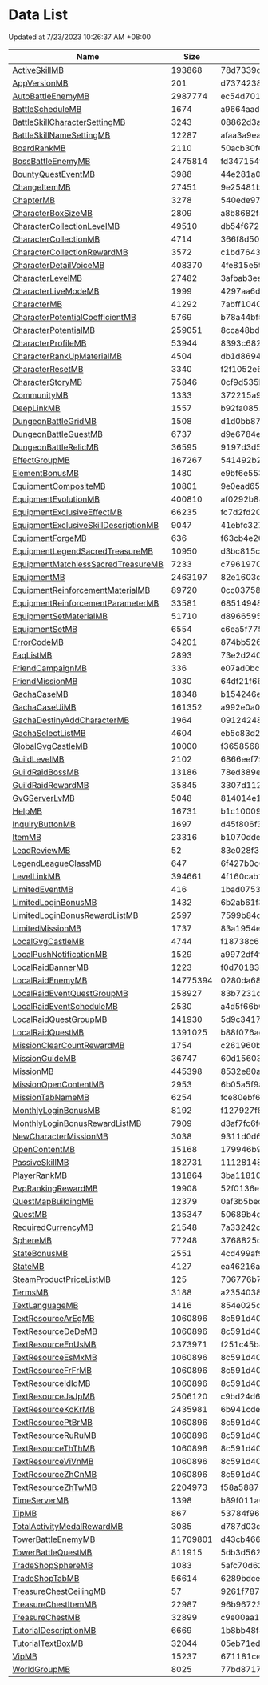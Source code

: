 # Data List
Updated at 7/23/2023 10:26:37 AM +08:00

|Name|Size|Hash|Parsed Json|
|-|-|-|-|
|[ActiveSkillMB](https://cdn-mememori.akamaized.net/master/prd1/version/1689928019040/ActiveSkillMB) | 193868 | 78d7339d74bfe6d1e0a1cf809d324f12 | [ActiveSkillMB.json](ActiveSkillMB.json)|
|[AppVersionMB](https://cdn-mememori.akamaized.net/master/prd1/version/1689928019040/AppVersionMB) | 201 | d73742386d6a6a9be8c4be4d6c91ffc0 | [AppVersionMB.json](AppVersionMB.json)|
|[AutoBattleEnemyMB](https://cdn-mememori.akamaized.net/master/prd1/version/1689928019040/AutoBattleEnemyMB) | 2987774 | ec54d701d91acaf1fdc81d6162a02337 | [AutoBattleEnemyMB.json](AutoBattleEnemyMB.json)|
|[BattleScheduleMB](https://cdn-mememori.akamaized.net/master/prd1/version/1689928019040/BattleScheduleMB) | 1674 | a9664aad57ed8b4ec8a466e7311b7a86 | [BattleScheduleMB.json](BattleScheduleMB.json)|
|[BattleSkillCharacterSettingMB](https://cdn-mememori.akamaized.net/master/prd1/version/1689928019040/BattleSkillCharacterSettingMB) | 3243 | 08862d3aec8547bcb04b47efb698cdb3 | [BattleSkillCharacterSettingMB.json](BattleSkillCharacterSettingMB.json)|
|[BattleSkillNameSettingMB](https://cdn-mememori.akamaized.net/master/prd1/version/1689928019040/BattleSkillNameSettingMB) | 12287 | afaa3a9ea0fcf1298f81339248bf2b48 | [BattleSkillNameSettingMB.json](BattleSkillNameSettingMB.json)|
|[BoardRankMB](https://cdn-mememori.akamaized.net/master/prd1/version/1689928019040/BoardRankMB) | 2110 | 50acb30f646173fd80ee832a82ce8acd | [BoardRankMB.json](BoardRankMB.json)|
|[BossBattleEnemyMB](https://cdn-mememori.akamaized.net/master/prd1/version/1689928019040/BossBattleEnemyMB) | 2475814 | fd347154ffdacd27b9bb30ed8ec48286 | [BossBattleEnemyMB.json](BossBattleEnemyMB.json)|
|[BountyQuestEventMB](https://cdn-mememori.akamaized.net/master/prd1/version/1689928019040/BountyQuestEventMB) | 3988 | 44e281a05aaffe78abe85d960929687f | [BountyQuestEventMB.json](BountyQuestEventMB.json)|
|[ChangeItemMB](https://cdn-mememori.akamaized.net/master/prd1/version/1689928019040/ChangeItemMB) | 27451 | 9e25481bed737de8962395a506b8514c | [ChangeItemMB.json](ChangeItemMB.json)|
|[ChapterMB](https://cdn-mememori.akamaized.net/master/prd1/version/1689928019040/ChapterMB) | 3278 | 540ede97372c499d95b9ac161718c708 | [ChapterMB.json](ChapterMB.json)|
|[CharacterBoxSizeMB](https://cdn-mememori.akamaized.net/master/prd1/version/1689928019040/CharacterBoxSizeMB) | 2809 | a8b8682f5ce6e644c0ce613e8e249fad | [CharacterBoxSizeMB.json](CharacterBoxSizeMB.json)|
|[CharacterCollectionLevelMB](https://cdn-mememori.akamaized.net/master/prd1/version/1689928019040/CharacterCollectionLevelMB) | 49510 | db54f6724e0f7c7f97b7fabf8b57ec03 | [CharacterCollectionLevelMB.json](CharacterCollectionLevelMB.json)|
|[CharacterCollectionMB](https://cdn-mememori.akamaized.net/master/prd1/version/1689928019040/CharacterCollectionMB) | 4714 | 366f8d500d5288e130f6e026c3474062 | [CharacterCollectionMB.json](CharacterCollectionMB.json)|
|[CharacterCollectionRewardMB](https://cdn-mememori.akamaized.net/master/prd1/version/1689928019040/CharacterCollectionRewardMB) | 3572 | c1bd7643102199ae6749c9ac1f7e779a | [CharacterCollectionRewardMB.json](CharacterCollectionRewardMB.json)|
|[CharacterDetailVoiceMB](https://cdn-mememori.akamaized.net/master/prd1/version/1689928019040/CharacterDetailVoiceMB) | 408370 | 4fe815e59eea3fe6f2fbad962f5f218c | [CharacterDetailVoiceMB.json](CharacterDetailVoiceMB.json)|
|[CharacterLevelMB](https://cdn-mememori.akamaized.net/master/prd1/version/1689928019040/CharacterLevelMB) | 27482 | 3afbab3ee63653e2b37187d446c937c5 | [CharacterLevelMB.json](CharacterLevelMB.json)|
|[CharacterLiveModeMB](https://cdn-mememori.akamaized.net/master/prd1/version/1689928019040/CharacterLiveModeMB) | 1999 | 4297aa6dfd0b3c813217e72fcae1bf84 | [CharacterLiveModeMB.json](CharacterLiveModeMB.json)|
|[CharacterMB](https://cdn-mememori.akamaized.net/master/prd1/version/1689928019040/CharacterMB) | 41292 | 7abff1040fff5472ba8715ceeb588688 | [CharacterMB.json](CharacterMB.json)|
|[CharacterPotentialCoefficientMB](https://cdn-mememori.akamaized.net/master/prd1/version/1689928019040/CharacterPotentialCoefficientMB) | 5769 | b78a44bf51bdfd6064bf6b472b3bfe1d | [CharacterPotentialCoefficientMB.json](CharacterPotentialCoefficientMB.json)|
|[CharacterPotentialMB](https://cdn-mememori.akamaized.net/master/prd1/version/1689928019040/CharacterPotentialMB) | 259051 | 8cca48bd81507f0c09624129321b2f3a | [CharacterPotentialMB.json](CharacterPotentialMB.json)|
|[CharacterProfileMB](https://cdn-mememori.akamaized.net/master/prd1/version/1689928019040/CharacterProfileMB) | 53944 | 8393c68235bd84dd2a9b84969f10943a | [CharacterProfileMB.json](CharacterProfileMB.json)|
|[CharacterRankUpMaterialMB](https://cdn-mememori.akamaized.net/master/prd1/version/1689928019040/CharacterRankUpMaterialMB) | 4504 | db1d8694126ff0c3784dde297a61bed2 | [CharacterRankUpMaterialMB.json](CharacterRankUpMaterialMB.json)|
|[CharacterResetMB](https://cdn-mememori.akamaized.net/master/prd1/version/1689928019040/CharacterResetMB) | 3340 | f2f1052e66a5f2891f79cdf19ee14412 | [CharacterResetMB.json](CharacterResetMB.json)|
|[CharacterStoryMB](https://cdn-mememori.akamaized.net/master/prd1/version/1689928019040/CharacterStoryMB) | 75846 | 0cf9d535b12525cc98565a2ee59aaf26 | [CharacterStoryMB.json](CharacterStoryMB.json)|
|[CommunityMB](https://cdn-mememori.akamaized.net/master/prd1/version/1689928019040/CommunityMB) | 1333 | 372215a94e353c0f3c264d5dabda2726 | [CommunityMB.json](CommunityMB.json)|
|[DeepLinkMB](https://cdn-mememori.akamaized.net/master/prd1/version/1689928019040/DeepLinkMB) | 1557 | b92fa0851b4f0018b5fea2099ebda60f | [DeepLinkMB.json](DeepLinkMB.json)|
|[DungeonBattleGridMB](https://cdn-mememori.akamaized.net/master/prd1/version/1689928019040/DungeonBattleGridMB) | 1508 | d1d0bb870c358c7985224e134155c50d | [DungeonBattleGridMB.json](DungeonBattleGridMB.json)|
|[DungeonBattleGuestMB](https://cdn-mememori.akamaized.net/master/prd1/version/1689928019040/DungeonBattleGuestMB) | 6737 | d9e6784e27b0d9147ffafe9ed0a3beb6 | [DungeonBattleGuestMB.json](DungeonBattleGuestMB.json)|
|[DungeonBattleRelicMB](https://cdn-mememori.akamaized.net/master/prd1/version/1689928019040/DungeonBattleRelicMB) | 36595 | 9197d3d5205bcf4f157636b68e5924e2 | [DungeonBattleRelicMB.json](DungeonBattleRelicMB.json)|
|[EffectGroupMB](https://cdn-mememori.akamaized.net/master/prd1/version/1689928019040/EffectGroupMB) | 167267 | 541492b20cb47e510ff7f7a6d7014c8a | [EffectGroupMB.json](EffectGroupMB.json)|
|[ElementBonusMB](https://cdn-mememori.akamaized.net/master/prd1/version/1689928019040/ElementBonusMB) | 1480 | e9bf6e553b877c54fcaf45f6909340e5 | [ElementBonusMB.json](ElementBonusMB.json)|
|[EquipmentCompositeMB](https://cdn-mememori.akamaized.net/master/prd1/version/1689928019040/EquipmentCompositeMB) | 10801 | 9e0ead65fc7da62df69dc26d94f4b634 | [EquipmentCompositeMB.json](EquipmentCompositeMB.json)|
|[EquipmentEvolutionMB](https://cdn-mememori.akamaized.net/master/prd1/version/1689928019040/EquipmentEvolutionMB) | 400810 | af0292b88224625f69083d7ea9c1b874 | [EquipmentEvolutionMB.json](EquipmentEvolutionMB.json)|
|[EquipmentExclusiveEffectMB](https://cdn-mememori.akamaized.net/master/prd1/version/1689928019040/EquipmentExclusiveEffectMB) | 66235 | fc7d2fd20984754a88eff50a8f36a2fe | [EquipmentExclusiveEffectMB.json](EquipmentExclusiveEffectMB.json)|
|[EquipmentExclusiveSkillDescriptionMB](https://cdn-mememori.akamaized.net/master/prd1/version/1689928019040/EquipmentExclusiveSkillDescriptionMB) | 9047 | 41ebfc327b59813da8da0ae3a1027415 | [EquipmentExclusiveSkillDescriptionMB.json](EquipmentExclusiveSkillDescriptionMB.json)|
|[EquipmentForgeMB](https://cdn-mememori.akamaized.net/master/prd1/version/1689928019040/EquipmentForgeMB) | 636 | f63cb4e20c64145b75678f2c3970f73b | [EquipmentForgeMB.json](EquipmentForgeMB.json)|
|[EquipmentLegendSacredTreasureMB](https://cdn-mememori.akamaized.net/master/prd1/version/1689928019040/EquipmentLegendSacredTreasureMB) | 10950 | d3bc815ca981d850d58b8fe7939a22dc | [EquipmentLegendSacredTreasureMB.json](EquipmentLegendSacredTreasureMB.json)|
|[EquipmentMatchlessSacredTreasureMB](https://cdn-mememori.akamaized.net/master/prd1/version/1689928019040/EquipmentMatchlessSacredTreasureMB) | 7233 | c79619709504910611ff437c19b77849 | [EquipmentMatchlessSacredTreasureMB.json](EquipmentMatchlessSacredTreasureMB.json)|
|[EquipmentMB](https://cdn-mememori.akamaized.net/master/prd1/version/1689928019040/EquipmentMB) | 2463197 | 82e1603d30d5c8f8c406266a54119799 | [EquipmentMB.json](EquipmentMB.json)|
|[EquipmentReinforcementMaterialMB](https://cdn-mememori.akamaized.net/master/prd1/version/1689928019040/EquipmentReinforcementMaterialMB) | 89720 | 0cc037589af193ffe47ad07eea108ad4 | [EquipmentReinforcementMaterialMB.json](EquipmentReinforcementMaterialMB.json)|
|[EquipmentReinforcementParameterMB](https://cdn-mememori.akamaized.net/master/prd1/version/1689928019040/EquipmentReinforcementParameterMB) | 33581 | 68514948161aa4aa66611f61342bafc6 | [EquipmentReinforcementParameterMB.json](EquipmentReinforcementParameterMB.json)|
|[EquipmentSetMaterialMB](https://cdn-mememori.akamaized.net/master/prd1/version/1689928019040/EquipmentSetMaterialMB) | 51710 | d8966595a7180a90002a1f5d96b16ff0 | [EquipmentSetMaterialMB.json](EquipmentSetMaterialMB.json)|
|[EquipmentSetMB](https://cdn-mememori.akamaized.net/master/prd1/version/1689928019040/EquipmentSetMB) | 6554 | c6ea5f7754dc9d4c3441d2f13274eaaa | [EquipmentSetMB.json](EquipmentSetMB.json)|
|[ErrorCodeMB](https://cdn-mememori.akamaized.net/master/prd1/version/1689928019040/ErrorCodeMB) | 34201 | 874bb5261daa5b8dc76ede7c0c1acb23 | [ErrorCodeMB.json](ErrorCodeMB.json)|
|[FaqListMB](https://cdn-mememori.akamaized.net/master/prd1/version/1689928019040/FaqListMB) | 2893 | 73e2d240bd45bfcaac31ac16d6aa32c1 | [FaqListMB.json](FaqListMB.json)|
|[FriendCampaignMB](https://cdn-mememori.akamaized.net/master/prd1/version/1689928019040/FriendCampaignMB) | 336 | e07ad0bcaf45473b9fdb092549d09f64 | [FriendCampaignMB.json](FriendCampaignMB.json)|
|[FriendMissionMB](https://cdn-mememori.akamaized.net/master/prd1/version/1689928019040/FriendMissionMB) | 1030 | 64df21f66c30e0c1e3405b061466bd6c | [FriendMissionMB.json](FriendMissionMB.json)|
|[GachaCaseMB](https://cdn-mememori.akamaized.net/master/prd1/version/1689928019040/GachaCaseMB) | 18348 | b154246e5fc6858f410392790a96e420 | [GachaCaseMB.json](GachaCaseMB.json)|
|[GachaCaseUiMB](https://cdn-mememori.akamaized.net/master/prd1/version/1689928019040/GachaCaseUiMB) | 161352 | a992e0a057b811034d8f8ca68ca091b7 | [GachaCaseUiMB.json](GachaCaseUiMB.json)|
|[GachaDestinyAddCharacterMB](https://cdn-mememori.akamaized.net/master/prd1/version/1689928019040/GachaDestinyAddCharacterMB) | 1964 | 09124248902406cbc087957060a2e385 | [GachaDestinyAddCharacterMB.json](GachaDestinyAddCharacterMB.json)|
|[GachaSelectListMB](https://cdn-mememori.akamaized.net/master/prd1/version/1689928019040/GachaSelectListMB) | 4604 | eb5c83d2495ff30904d34889382258af | [GachaSelectListMB.json](GachaSelectListMB.json)|
|[GlobalGvgCastleMB](https://cdn-mememori.akamaized.net/master/prd1/version/1689928019040/GlobalGvgCastleMB) | 10000 | f3658568a1d613e3c56998853a67930d | [GlobalGvgCastleMB.json](GlobalGvgCastleMB.json)|
|[GuildLevelMB](https://cdn-mememori.akamaized.net/master/prd1/version/1689928019040/GuildLevelMB) | 2102 | 6866eef799fdd7bc19fdaf7926e0c0a2 | [GuildLevelMB.json](GuildLevelMB.json)|
|[GuildRaidBossMB](https://cdn-mememori.akamaized.net/master/prd1/version/1689928019040/GuildRaidBossMB) | 13186 | 78ed389ef9406b143c4d71cff8fcdd59 | [GuildRaidBossMB.json](GuildRaidBossMB.json)|
|[GuildRaidRewardMB](https://cdn-mememori.akamaized.net/master/prd1/version/1689928019040/GuildRaidRewardMB) | 35845 | 3307d1129821461a5381016b64f07e59 | [GuildRaidRewardMB.json](GuildRaidRewardMB.json)|
|[GvGServerLvMB](https://cdn-mememori.akamaized.net/master/prd1/version/1689928019040/GvGServerLvMB) | 5048 | 814014e1e63d1039068886e5abe1438a | [GvGServerLvMB.json](GvGServerLvMB.json)|
|[HelpMB](https://cdn-mememori.akamaized.net/master/prd1/version/1689928019040/HelpMB) | 16731 | b1c1000938a39f555b1c23d437e785df | [HelpMB.json](HelpMB.json)|
|[InquiryButtonMB](https://cdn-mememori.akamaized.net/master/prd1/version/1689928019040/InquiryButtonMB) | 1697 | d45f806f345c43b5c0f355ccf58fe3a4 | [InquiryButtonMB.json](InquiryButtonMB.json)|
|[ItemMB](https://cdn-mememori.akamaized.net/master/prd1/version/1689928019040/ItemMB) | 23316 | b1070dde37fdf368da26253a58e0fdac | [ItemMB.json](ItemMB.json)|
|[LeadReviewMB](https://cdn-mememori.akamaized.net/master/prd1/version/1689928019040/LeadReviewMB) | 52 | 83e028f348df8347e115f132b3e4d34f | [LeadReviewMB.json](LeadReviewMB.json)|
|[LegendLeagueClassMB](https://cdn-mememori.akamaized.net/master/prd1/version/1689928019040/LegendLeagueClassMB) | 647 | 6f427b0c6ecadc04097ae3a7795de41d | [LegendLeagueClassMB.json](LegendLeagueClassMB.json)|
|[LevelLinkMB](https://cdn-mememori.akamaized.net/master/prd1/version/1689928019040/LevelLinkMB) | 394661 | 4f160cab17eccd1acaa39a2991d87aa8 | [LevelLinkMB.json](LevelLinkMB.json)|
|[LimitedEventMB](https://cdn-mememori.akamaized.net/master/prd1/version/1689928019040/LimitedEventMB) | 416 | 1bad075319105f3e41b8baa6d6f6679b | [LimitedEventMB.json](LimitedEventMB.json)|
|[LimitedLoginBonusMB](https://cdn-mememori.akamaized.net/master/prd1/version/1689928019040/LimitedLoginBonusMB) | 1432 | 6b2ab61f3b935eed29e40015795c5052 | [LimitedLoginBonusMB.json](LimitedLoginBonusMB.json)|
|[LimitedLoginBonusRewardListMB](https://cdn-mememori.akamaized.net/master/prd1/version/1689928019040/LimitedLoginBonusRewardListMB) | 2597 | 7599b84dac0adcca590e89b07bff55b5 | [LimitedLoginBonusRewardListMB.json](LimitedLoginBonusRewardListMB.json)|
|[LimitedMissionMB](https://cdn-mememori.akamaized.net/master/prd1/version/1689928019040/LimitedMissionMB) | 1737 | 83a1954ea175fe049cbf927258bba020 | [LimitedMissionMB.json](LimitedMissionMB.json)|
|[LocalGvgCastleMB](https://cdn-mememori.akamaized.net/master/prd1/version/1689928019040/LocalGvgCastleMB) | 4744 | f18738c6617ae5163fbdacfd216532fd | [LocalGvgCastleMB.json](LocalGvgCastleMB.json)|
|[LocalPushNotificationMB](https://cdn-mememori.akamaized.net/master/prd1/version/1689928019040/LocalPushNotificationMB) | 1529 | a9972df4f38e4752f45197dbce4ac352 | [LocalPushNotificationMB.json](LocalPushNotificationMB.json)|
|[LocalRaidBannerMB](https://cdn-mememori.akamaized.net/master/prd1/version/1689928019040/LocalRaidBannerMB) | 1223 | f0d70183ae01bb9b0d1ac2687addecc5 | [LocalRaidBannerMB.json](LocalRaidBannerMB.json)|
|[LocalRaidEnemyMB](https://cdn-mememori.akamaized.net/master/prd1/version/1689928019040/LocalRaidEnemyMB) | 14775394 | 0280da68f99a7340593e3728bba37e47 | [LocalRaidEnemyMB.json](LocalRaidEnemyMB.json)|
|[LocalRaidEventQuestGroupMB](https://cdn-mememori.akamaized.net/master/prd1/version/1689928019040/LocalRaidEventQuestGroupMB) | 158927 | 83b7231deea45dc136daeb11b866e984 | [LocalRaidEventQuestGroupMB.json](LocalRaidEventQuestGroupMB.json)|
|[LocalRaidEventScheduleMB](https://cdn-mememori.akamaized.net/master/prd1/version/1689928019040/LocalRaidEventScheduleMB) | 2530 | a4d5f66b0d17b639aea56b327e23ccb0 | [LocalRaidEventScheduleMB.json](LocalRaidEventScheduleMB.json)|
|[LocalRaidQuestGroupMB](https://cdn-mememori.akamaized.net/master/prd1/version/1689928019040/LocalRaidQuestGroupMB) | 141930 | 5d9c34175aea899027d719e0e1efed2b | [LocalRaidQuestGroupMB.json](LocalRaidQuestGroupMB.json)|
|[LocalRaidQuestMB](https://cdn-mememori.akamaized.net/master/prd1/version/1689928019040/LocalRaidQuestMB) | 1391025 | b88f076acab52b4d8096752543c7eb9b | [LocalRaidQuestMB.json](LocalRaidQuestMB.json)|
|[MissionClearCountRewardMB](https://cdn-mememori.akamaized.net/master/prd1/version/1689928019040/MissionClearCountRewardMB) | 1754 | c261960bcbb3023dcb6bd5c1cc560dec | [MissionClearCountRewardMB.json](MissionClearCountRewardMB.json)|
|[MissionGuideMB](https://cdn-mememori.akamaized.net/master/prd1/version/1689928019040/MissionGuideMB) | 36747 | 60d15603284ff07bce4963d7df237b47 | [MissionGuideMB.json](MissionGuideMB.json)|
|[MissionMB](https://cdn-mememori.akamaized.net/master/prd1/version/1689928019040/MissionMB) | 445398 | 8532e80a083b951353ab8c9a0c5dcffb | [MissionMB.json](MissionMB.json)|
|[MissionOpenContentMB](https://cdn-mememori.akamaized.net/master/prd1/version/1689928019040/MissionOpenContentMB) | 2953 | 6b05a5f9a8e325a8b30673dbc45a0443 | [MissionOpenContentMB.json](MissionOpenContentMB.json)|
|[MissionTabNameMB](https://cdn-mememori.akamaized.net/master/prd1/version/1689928019040/MissionTabNameMB) | 6254 | fce80ebf6ded78fbfd8c109276ba6ba8 | [MissionTabNameMB.json](MissionTabNameMB.json)|
|[MonthlyLoginBonusMB](https://cdn-mememori.akamaized.net/master/prd1/version/1689928019040/MonthlyLoginBonusMB) | 8192 | f127927f872116afeb603d16328c987c | [MonthlyLoginBonusMB.json](MonthlyLoginBonusMB.json)|
|[MonthlyLoginBonusRewardListMB](https://cdn-mememori.akamaized.net/master/prd1/version/1689928019040/MonthlyLoginBonusRewardListMB) | 7909 | d3af7fc6f6a60ec35ec9e1b9fde2bb1d | [MonthlyLoginBonusRewardListMB.json](MonthlyLoginBonusRewardListMB.json)|
|[NewCharacterMissionMB](https://cdn-mememori.akamaized.net/master/prd1/version/1689928019040/NewCharacterMissionMB) | 3038 | 9311d0d60c275d3051ba0c156c1d5255 | [NewCharacterMissionMB.json](NewCharacterMissionMB.json)|
|[OpenContentMB](https://cdn-mememori.akamaized.net/master/prd1/version/1689928019040/OpenContentMB) | 15168 | 179946b9074b97e9c391ea2c5c575725 | [OpenContentMB.json](OpenContentMB.json)|
|[PassiveSkillMB](https://cdn-mememori.akamaized.net/master/prd1/version/1689928019040/PassiveSkillMB) | 182731 | 111281483945388381153378343b849a | [PassiveSkillMB.json](PassiveSkillMB.json)|
|[PlayerRankMB](https://cdn-mememori.akamaized.net/master/prd1/version/1689928019040/PlayerRankMB) | 131864 | 3ba11810f19ef719d0345db39a5f0aa7 | [PlayerRankMB.json](PlayerRankMB.json)|
|[PvpRankingRewardMB](https://cdn-mememori.akamaized.net/master/prd1/version/1689928019040/PvpRankingRewardMB) | 19908 | 52f0136e60c44847fcc6f4f8e74ca9fe | [PvpRankingRewardMB.json](PvpRankingRewardMB.json)|
|[QuestMapBuildingMB](https://cdn-mememori.akamaized.net/master/prd1/version/1689928019040/QuestMapBuildingMB) | 12379 | 0af3b5becbdb1e3c03c9729cbf65ee95 | [QuestMapBuildingMB.json](QuestMapBuildingMB.json)|
|[QuestMB](https://cdn-mememori.akamaized.net/master/prd1/version/1689928019040/QuestMB) | 135347 | 50689b4eb6422b4c4aa70b6abad013fb | [QuestMB.json](QuestMB.json)|
|[RequiredCurrencyMB](https://cdn-mememori.akamaized.net/master/prd1/version/1689928019040/RequiredCurrencyMB) | 21548 | 7a33242ce3863ecdafd0d4240921b3ff | [RequiredCurrencyMB.json](RequiredCurrencyMB.json)|
|[SphereMB](https://cdn-mememori.akamaized.net/master/prd1/version/1689928019040/SphereMB) | 77248 | 3768825d4fbee44fd4a61b2dca738764 | [SphereMB.json](SphereMB.json)|
|[StateBonusMB](https://cdn-mememori.akamaized.net/master/prd1/version/1689928019040/StateBonusMB) | 2551 | 4cd499af94b78993bb926276f5696c6f | [StateBonusMB.json](StateBonusMB.json)|
|[StateMB](https://cdn-mememori.akamaized.net/master/prd1/version/1689928019040/StateMB) | 4127 | ea46216a827aa77f85c846debf1f3aea | [StateMB.json](StateMB.json)|
|[SteamProductPriceListMB](https://cdn-mememori.akamaized.net/master/prd1/version/1689928019040/SteamProductPriceListMB) | 125 | 706776b71597ecfda2b9ec59e38e38e8 | [SteamProductPriceListMB.json](SteamProductPriceListMB.json)|
|[TermsMB](https://cdn-mememori.akamaized.net/master/prd1/version/1689928019040/TermsMB) | 3188 | a235403892e9f8b5113924a79aee7b7d | [TermsMB.json](TermsMB.json)|
|[TextLanguageMB](https://cdn-mememori.akamaized.net/master/prd1/version/1689928019040/TextLanguageMB) | 1416 | 854e025d0c06091f4fbe252b16557daa | [TextLanguageMB.json](TextLanguageMB.json)|
|[TextResourceArEgMB](https://cdn-mememori.akamaized.net/master/prd1/version/1689928019040/TextResourceArEgMB) | 1060896 | 8c591d40d5718aa35accdf0cea1b22fa | [TextResourceArEgMB.json](TextResourceArEgMB.json)|
|[TextResourceDeDeMB](https://cdn-mememori.akamaized.net/master/prd1/version/1689928019040/TextResourceDeDeMB) | 1060896 | 8c591d40d5718aa35accdf0cea1b22fa | [TextResourceDeDeMB.json](TextResourceDeDeMB.json)|
|[TextResourceEnUsMB](https://cdn-mememori.akamaized.net/master/prd1/version/1689928019040/TextResourceEnUsMB) | 2373971 | f251c45b8e6413478ad0aacb66ae3eaf | [TextResourceEnUsMB.json](TextResourceEnUsMB.json)|
|[TextResourceEsMxMB](https://cdn-mememori.akamaized.net/master/prd1/version/1689928019040/TextResourceEsMxMB) | 1060896 | 8c591d40d5718aa35accdf0cea1b22fa | [TextResourceEsMxMB.json](TextResourceEsMxMB.json)|
|[TextResourceFrFrMB](https://cdn-mememori.akamaized.net/master/prd1/version/1689928019040/TextResourceFrFrMB) | 1060896 | 8c591d40d5718aa35accdf0cea1b22fa | [TextResourceFrFrMB.json](TextResourceFrFrMB.json)|
|[TextResourceIdIdMB](https://cdn-mememori.akamaized.net/master/prd1/version/1689928019040/TextResourceIdIdMB) | 1060896 | 8c591d40d5718aa35accdf0cea1b22fa | [TextResourceIdIdMB.json](TextResourceIdIdMB.json)|
|[TextResourceJaJpMB](https://cdn-mememori.akamaized.net/master/prd1/version/1689928019040/TextResourceJaJpMB) | 2506120 | c9bd24d61f4bc6f6a816677df6af0591 | [TextResourceJaJpMB.json](TextResourceJaJpMB.json)|
|[TextResourceKoKrMB](https://cdn-mememori.akamaized.net/master/prd1/version/1689928019040/TextResourceKoKrMB) | 2435981 | 6b941cde3c3b591f653b76828f569da7 | [TextResourceKoKrMB.json](TextResourceKoKrMB.json)|
|[TextResourcePtBrMB](https://cdn-mememori.akamaized.net/master/prd1/version/1689928019040/TextResourcePtBrMB) | 1060896 | 8c591d40d5718aa35accdf0cea1b22fa | [TextResourcePtBrMB.json](TextResourcePtBrMB.json)|
|[TextResourceRuRuMB](https://cdn-mememori.akamaized.net/master/prd1/version/1689928019040/TextResourceRuRuMB) | 1060896 | 8c591d40d5718aa35accdf0cea1b22fa | [TextResourceRuRuMB.json](TextResourceRuRuMB.json)|
|[TextResourceThThMB](https://cdn-mememori.akamaized.net/master/prd1/version/1689928019040/TextResourceThThMB) | 1060896 | 8c591d40d5718aa35accdf0cea1b22fa | [TextResourceThThMB.json](TextResourceThThMB.json)|
|[TextResourceViVnMB](https://cdn-mememori.akamaized.net/master/prd1/version/1689928019040/TextResourceViVnMB) | 1060896 | 8c591d40d5718aa35accdf0cea1b22fa | [TextResourceViVnMB.json](TextResourceViVnMB.json)|
|[TextResourceZhCnMB](https://cdn-mememori.akamaized.net/master/prd1/version/1689928019040/TextResourceZhCnMB) | 1060896 | 8c591d40d5718aa35accdf0cea1b22fa | [TextResourceZhCnMB.json](TextResourceZhCnMB.json)|
|[TextResourceZhTwMB](https://cdn-mememori.akamaized.net/master/prd1/version/1689928019040/TextResourceZhTwMB) | 2204973 | f58a5887923977efa5c8973a2fe92db3 | [TextResourceZhTwMB.json](TextResourceZhTwMB.json)|
|[TimeServerMB](https://cdn-mememori.akamaized.net/master/prd1/version/1689928019040/TimeServerMB) | 1398 | b89f011a66251615978289ef3efb9d4a | [TimeServerMB.json](TimeServerMB.json)|
|[TipMB](https://cdn-mememori.akamaized.net/master/prd1/version/1689928019040/TipMB) | 867 | 53784f966d1fa560a1e75db0b670395b | [TipMB.json](TipMB.json)|
|[TotalActivityMedalRewardMB](https://cdn-mememori.akamaized.net/master/prd1/version/1689928019040/TotalActivityMedalRewardMB) | 3085 | d787d03d845c29c4a6b5ad8a8d744af8 | [TotalActivityMedalRewardMB.json](TotalActivityMedalRewardMB.json)|
|[TowerBattleEnemyMB](https://cdn-mememori.akamaized.net/master/prd1/version/1689928019040/TowerBattleEnemyMB) | 11709801 | d43cb4665620b48a0e1584a94a6ce8c2 | [TowerBattleEnemyMB.json](TowerBattleEnemyMB.json)|
|[TowerBattleQuestMB](https://cdn-mememori.akamaized.net/master/prd1/version/1689928019040/TowerBattleQuestMB) | 811915 | 5db3d5625d5afa79518f7093bb2723cd | [TowerBattleQuestMB.json](TowerBattleQuestMB.json)|
|[TradeShopSphereMB](https://cdn-mememori.akamaized.net/master/prd1/version/1689928019040/TradeShopSphereMB) | 1083 | 5afc70d62906311a1cf81940d2a62fb3 | [TradeShopSphereMB.json](TradeShopSphereMB.json)|
|[TradeShopTabMB](https://cdn-mememori.akamaized.net/master/prd1/version/1689928019040/TradeShopTabMB) | 56614 | 6289bdce2d1aefa9610b6bbb2453838a | [TradeShopTabMB.json](TradeShopTabMB.json)|
|[TreasureChestCeilingMB](https://cdn-mememori.akamaized.net/master/prd1/version/1689928019040/TreasureChestCeilingMB) | 57 | 9261f7876b178ce3055e3e0672156e64 | [TreasureChestCeilingMB.json](TreasureChestCeilingMB.json)|
|[TreasureChestItemMB](https://cdn-mememori.akamaized.net/master/prd1/version/1689928019040/TreasureChestItemMB) | 22987 | 96b9672369494dd0272c6cff2ebaf64d | [TreasureChestItemMB.json](TreasureChestItemMB.json)|
|[TreasureChestMB](https://cdn-mememori.akamaized.net/master/prd1/version/1689928019040/TreasureChestMB) | 32899 | c9e00aa10a2edee70baea6793eb6bdee | [TreasureChestMB.json](TreasureChestMB.json)|
|[TutorialDescriptionMB](https://cdn-mememori.akamaized.net/master/prd1/version/1689928019040/TutorialDescriptionMB) | 6669 | 1b8bb48f8f985d3a7e6a8794a1985b07 | [TutorialDescriptionMB.json](TutorialDescriptionMB.json)|
|[TutorialTextBoxMB](https://cdn-mememori.akamaized.net/master/prd1/version/1689928019040/TutorialTextBoxMB) | 32044 | 05eb71edd504e05f627ed2ae349a0b72 | [TutorialTextBoxMB.json](TutorialTextBoxMB.json)|
|[VipMB](https://cdn-mememori.akamaized.net/master/prd1/version/1689928019040/VipMB) | 15237 | 671181ce7003cb6deadca2a3f0cdcd05 | [VipMB.json](VipMB.json)|
|[WorldGroupMB](https://cdn-mememori.akamaized.net/master/prd1/version/1689928019040/WorldGroupMB) | 8025 | 77bd87171f58a990432cf33f358bb363 | [WorldGroupMB.json](WorldGroupMB.json)|
